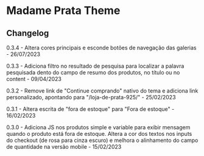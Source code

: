 # Madame Prata Theme

## Changelog

0.3.4 - Altera cores principais e esconde botões de navegação das galerias - 26/07/2023

0.3.3 - Adiciona filtro no resultado de pesquisa para localizar a palavra pesquisada dento do campo de resumo dos produtos, no título ou no content - 09/04/2023

0.3.2 - Remove link de "Continue comprando" nativo do tema e adiciona link personalizado, apontando para "/loja-de-prata-925/" - 25/02/2023

0.3.1 - Altera escrita de "fora de estoque" para "Fora de estoque" - 16/02/2023

0.3.0 - Adiciona JS nos produtos simple e variable para exibir mensagem quando o produto está fora de estoque. Altera a cor dos textos nos inputs do checkout (de rosa para cinza escuro) e melhora o alinhamento do campo de quantidade na versão mobile - 15/02/2023
